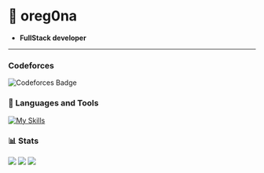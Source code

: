 # 🥑 oreg0na

- <b>FullStack developer</b>
  
---

### Codeforces
![Codeforces Badge](https://codeforces-readme-stats.vercel.app/api/badge?username=oreg0na1)

### 🧰 Languages and Tools
[![My Skills](https://skillicons.dev/icons?i=cs,dotnet,cpp,react,ts,js,py,postgres&perline=4)](https://vk.com/oreg0na)


### 📊 Stats
![](http://github-profile-summary-cards.vercel.app/api/cards/profile-details?username=oreg0na&theme=algolia)
![](http://github-profile-summary-cards.vercel.app/api/cards/most-commit-language?username=oreg0na&theme=algolia) 
![](http://github-profile-summary-cards.vercel.app/api/cards/stats?username=oreg0na&theme=algolia)
